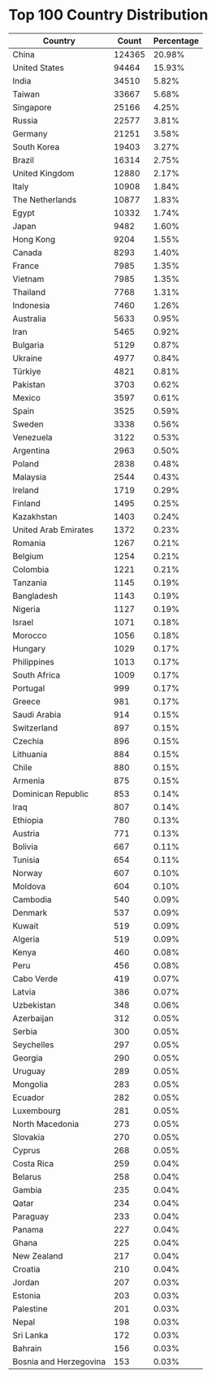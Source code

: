 # Top 100 Country Distribution
| Country | Count | Percentage |
|----|----|----|
| China | 124365 | 20.98% |
| United States | 94464 | 15.93% |
| India | 34510 | 5.82% |
| Taiwan | 33667 | 5.68% |
| Singapore | 25166 | 4.25% |
| Russia | 22577 | 3.81% |
| Germany | 21251 | 3.58% |
| South Korea | 19403 | 3.27% |
| Brazil | 16314 | 2.75% |
| United Kingdom | 12880 | 2.17% |
| Italy | 10908 | 1.84% |
| The Netherlands | 10877 | 1.83% |
| Egypt | 10332 | 1.74% |
| Japan | 9482 | 1.60% |
| Hong Kong | 9204 | 1.55% |
| Canada | 8293 | 1.40% |
| France | 7985 | 1.35% |
| Vietnam | 7985 | 1.35% |
| Thailand | 7768 | 1.31% |
| Indonesia | 7460 | 1.26% |
| Australia | 5633 | 0.95% |
| Iran | 5465 | 0.92% |
| Bulgaria | 5129 | 0.87% |
| Ukraine | 4977 | 0.84% |
| Türkiye | 4821 | 0.81% |
| Pakistan | 3703 | 0.62% |
| Mexico | 3597 | 0.61% |
| Spain | 3525 | 0.59% |
| Sweden | 3338 | 0.56% |
| Venezuela | 3122 | 0.53% |
| Argentina | 2963 | 0.50% |
| Poland | 2838 | 0.48% |
| Malaysia | 2544 | 0.43% |
| Ireland | 1719 | 0.29% |
| Finland | 1495 | 0.25% |
| Kazakhstan | 1403 | 0.24% |
| United Arab Emirates | 1372 | 0.23% |
| Romania | 1267 | 0.21% |
| Belgium | 1254 | 0.21% |
| Colombia | 1221 | 0.21% |
| Tanzania | 1145 | 0.19% |
| Bangladesh | 1143 | 0.19% |
| Nigeria | 1127 | 0.19% |
| Israel | 1071 | 0.18% |
| Morocco | 1056 | 0.18% |
| Hungary | 1029 | 0.17% |
| Philippines | 1013 | 0.17% |
| South Africa | 1009 | 0.17% |
| Portugal | 999 | 0.17% |
| Greece | 981 | 0.17% |
| Saudi Arabia | 914 | 0.15% |
| Switzerland | 897 | 0.15% |
| Czechia | 896 | 0.15% |
| Lithuania | 884 | 0.15% |
| Chile | 880 | 0.15% |
| Armenia | 875 | 0.15% |
| Dominican Republic | 853 | 0.14% |
| Iraq | 807 | 0.14% |
| Ethiopia | 780 | 0.13% |
| Austria | 771 | 0.13% |
| Bolivia | 667 | 0.11% |
| Tunisia | 654 | 0.11% |
| Norway | 607 | 0.10% |
| Moldova | 604 | 0.10% |
| Cambodia | 540 | 0.09% |
| Denmark | 537 | 0.09% |
| Kuwait | 519 | 0.09% |
| Algeria | 519 | 0.09% |
| Kenya | 460 | 0.08% |
| Peru | 456 | 0.08% |
| Cabo Verde | 419 | 0.07% |
| Latvia | 386 | 0.07% |
| Uzbekistan | 348 | 0.06% |
| Azerbaijan | 312 | 0.05% |
| Serbia | 300 | 0.05% |
| Seychelles | 297 | 0.05% |
| Georgia | 290 | 0.05% |
| Uruguay | 289 | 0.05% |
| Mongolia | 283 | 0.05% |
| Ecuador | 282 | 0.05% |
| Luxembourg | 281 | 0.05% |
| North Macedonia | 273 | 0.05% |
| Slovakia | 270 | 0.05% |
| Cyprus | 268 | 0.05% |
| Costa Rica | 259 | 0.04% |
| Belarus | 258 | 0.04% |
| Gambia | 235 | 0.04% |
| Qatar | 234 | 0.04% |
| Paraguay | 233 | 0.04% |
| Panama | 227 | 0.04% |
| Ghana | 225 | 0.04% |
| New Zealand | 217 | 0.04% |
| Croatia | 210 | 0.04% |
| Jordan | 207 | 0.03% |
| Estonia | 203 | 0.03% |
| Palestine | 201 | 0.03% |
| Nepal | 198 | 0.03% |
| Sri Lanka | 172 | 0.03% |
| Bahrain | 156 | 0.03% |
| Bosnia and Herzegovina | 153 | 0.03% |
